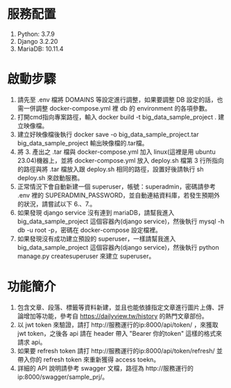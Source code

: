 # 服務配置
1. Python: 3.7.9
2. Django 3.2.20
3. MariaDB: 10.11.4

# 啟動步驟
1. 請先至 .env 檔將 DOMAINS 等設定進行調整，如果要調整 DB 設定的話，也需一併調整 docker-compose.yml 裡 db 的 environment 的各項參數。
2. 打開cmd指向專案路徑，輸入 docker build -t big_data_sample_project . 建立映像檔。
3. 建立好映像檔後執行 docker save -o big_data_sample_project.tar big_data_sample_project 輸出映像檔的.tar檔。
4. 將 3. 產出之 .tar 檔與 docker-compose.yml 加入 linux(這裡是用 ubuntu 23.04)機器上，並將 docker-compose.yml 放入 deploy.sh 檔第 3 行所指向的路徑與將 .tar 檔放入跟 deploy.sh 相同的路徑，設置好後請執行 sh deploy.sh 來啟動服務。
5. 正常情況下會自動新建一個 superuser，帳號：superadmin，密碼請參考 .env 裡的 SUPERADMIN_PASSWORD，並自動連結資料庫，若發生預期外的狀況，請嘗試以下 6.、7.。
6. 如果發現 django service 沒有連到 mariaDB，請幫我進入 big_data_sample_project 這個容器內(django service)，然後執行 mysql -h db -u root -p，密碼在 docker-compose 設定檔裡。
7. 如果發現沒有成功建立預設的 superuser，一樣請幫我進入 big_data_sample_project 這個容器內(django service)，然後執行 python manage.py createsuperuser 來建立 superuser。

# 功能簡介
1. 包含文章、段落、標籤等資料新建，並且也能依據指定文章進行圖片上傳、評論增加等功能，參考自 https://dailyview.tw/history 的熱門文章部份。
2. 以 jwt token 來驗證，請打 http://服務運行的ip:8000/api/token/ ，來獲取 jwt token，之後各 api 請在 header 帶入 "Bearer 你的token" 這樣的格式來請求 api。
3. 如果要 refresh token 請打 http://服務運行的ip:8000/api/token/refresh/ 並帶入你的 refresh token 來重新獲得 access toekn。
4. 詳細的 API 說明請參考 swagger 文檔，路徑為 http://服務運行的ip:8000/swagger/sample_prj/。
